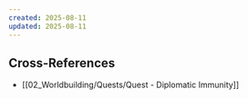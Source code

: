 ```yaml
---
created: 2025-08-11
updated: 2025-08-11
---
```



## Cross-References

- [[02_Worldbuilding/Quests/Quest - Diplomatic Immunity]]
